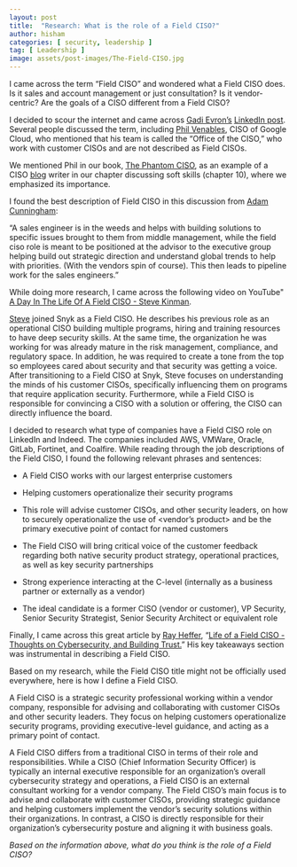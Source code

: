 ```yaml
---
layout: post
title:  "Research: What is the role of a Field CISO?"
author: hisham
categories: [ security, leadership ]
tag: [ Leadership ]
image: assets/post-images/The-Field-CISO.jpg
---
```


I came across the term “Field CISO” and wondered what a Field CISO does. Is it sales and account management or just consultation? Is it vendor-centric? Are the goals of a CISO different from a Field CISO?

I decided to scour the internet and came across [<ins>Gadi Evron’s</ins>](https://www.linkedin.com/in/gadievron/)  [<ins>LinkedIn post</ins>](https://www.linkedin.com/posts/gadievron_what-is-a-field-ciso-why-is-the-word-ciso-activity-6998876734536232960-WwF0). Several people discussed the term, including [<ins>Phil Venables</ins>](https://www.linkedin.com/in/philvenables/), CISO of Google Cloud, who mentioned that his team is called the “Office of the CISO,” who work with customer CISOs and are not described as Field CISOs.

We mentioned Phil in our book, [<ins>The Phantom CISO</ins>](https://amzn.to/3ABlQkY), as an example of a CISO [<ins>blog</ins>](https://www.philvenables.com/) writer in our chapter discussing soft skills (chapter 10), where we emphasized its importance.

I found the best description of Field CISO in this discussion from [<ins>Adam Cunningham</ins>](https://www.linkedin.com/in/adamccunningham/):

“A sales engineer is in the weeds and helps with building solutions to specific issues brought to them from middle management, while the field ciso role is meant to be positioned at the advisor to the executive group helping build out strategic direction and understand global trends to help with priorities. (With the vendors spin of course). This then leads to pipeline work for the sales engineers.”

While doing more research, I came across the following video on YouTube" [<ins>A Day In The Life Of A Field CISO - Steve Kinman</ins>](https://www.youtube.com/watch?v=Zi0VbSf34Wo). 

[<ins>Steve</ins>](https://www.linkedin.com/in/stevekinman/) joined Snyk as a Field CISO. He describes his previous role as an operational CISO building multiple programs, hiring and training resources to have deep security skills. At the same time, the organization he was working for was already mature in the risk management, compliance, and regulatory space. In addition, he was required to create a tone from the top so employees cared about security and that security was getting a voice. After transitioning to a Field CISO at Snyk, Steve focuses on understanding the minds of his customer CISOs, specifically influencing them on programs that require application security. Furthermore, while a Field CISO is responsible for convincing a CISO with a solution or offering, the CISO can directly influence the board.

I decided to research what type of companies have a Field CISO role on LinkedIn and Indeed. The companies included AWS, VMWare, Oracle, GitLab, Fortinet, and Coalfire. While reading through the job descriptions of the Field CISO, I found the following relevant phrases and sentences:

- A Field CISO works with our largest enterprise customers
    
- Helping customers operationalize their security programs
    
- This role will advise customer CISOs, and other security leaders, on how to securely operationalize the use of &lt;vendor’s product&gt; and be the primary executive point of contact for named customers
    
- The Field CISO will bring critical voice of the customer feedback regarding both native security product strategy, operational practices, as well as key security partnerships
    
- Strong experience interacting at the C-level (internally as a business partner or externally as a vendor)
    
- The ideal candidate is a former CISO (vendor or customer), VP Security, Senior Security Strategist, Senior Security Architect or equivalent role
    

Finally, I came across this great article by [<ins>Ray Heffer</ins>](https://www.linkedin.com/in/rayheffer/), “[<ins>Life of a Field CISO - Thoughts on Cybersecurity, and Building Trust.</ins>](https://www.linkedin.com/pulse/life-field-ciso-thoughts-cybersecurity-building-ray)” His key takeaways section was instrumental in describing a Field CISO.

Based on my research, while the Field CISO title might not be officially used everywhere, here is how I define a Field CISO.

A Field CISO is a strategic security professional working within a vendor company, responsible for advising and collaborating with customer CISOs and other security leaders. They focus on helping customers operationalize security programs, providing executive-level guidance, and acting as a primary point of contact.

A Field CISO differs from a traditional CISO in terms of their role and responsibilities. While a CISO (Chief Information Security Officer) is typically an internal executive responsible for an organization’s overall cybersecurity strategy and operations, a Field CISO is an external consultant working for a vendor company. The Field CISO’s main focus is to advise and collaborate with customer CISOs, providing strategic guidance and helping customers implement the vendor’s security solutions within their organizations. In contrast, a CISO is directly responsible for their organization’s cybersecurity posture and aligning it with business goals.

*Based on the information above, what do you think is the role of a Field CISO?*